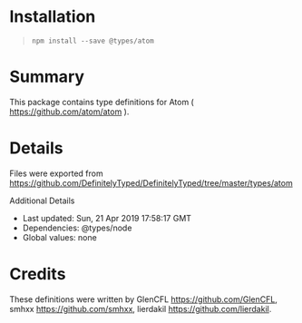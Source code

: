 # Installation
> `npm install --save @types/atom`

# Summary
This package contains type definitions for Atom ( https://github.com/atom/atom ).

# Details
Files were exported from https://github.com/DefinitelyTyped/DefinitelyTyped/tree/master/types/atom

Additional Details
 * Last updated: Sun, 21 Apr 2019 17:58:17 GMT
 * Dependencies: @types/node
 * Global values: none

# Credits
These definitions were written by GlenCFL <https://github.com/GlenCFL>, smhxx <https://github.com/smhxx>, lierdakil <https://github.com/lierdakil>.
